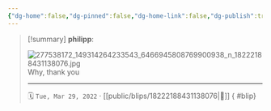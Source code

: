 ```yaml
---
{"dg-home":false,"dg-pinned":false,"dg-home-link":false,"dg-publish":true,"tags":["dgblip"],"disabled rules":["yaml-title","yaml-title-alias","file-name-heading"],"title":"philipp on instagram @ 2022-03-29","created-date":"2022-03-29T19:00:00","updated-date":"2025-05-02T17:43:08","dg-path":"blips/18222188431138076.md","permalink":"/blips/18222188431138076/","dgPassFrontmatter":true}
---
```


> [!summary] **philipp**:
>
> ![277538172_149314264233543_6466945808769900938_n_18222188431138076.jpg](/img/user/attachments/277538172_149314264233543_6466945808769900938_n_18222188431138076.jpg)
> Why, thank you
> - - -
>
> 🗓️ `Tue, Mar 29, 2022` · [[public/blips/18222188431138076\|🔗]]
{ #blip}

